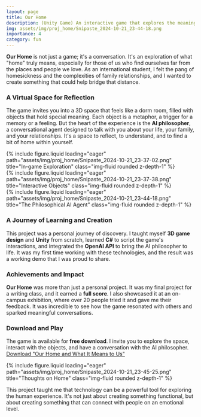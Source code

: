 ```yaml
---
layout: page
title: Our Home 
description: (Unity Game) An interactive game that explores the meaning of home with the help of a philosophical AI.
img: assets/img/proj_home/Snipaste_2024-10-21_23-44-18.png
importance: 4
category: fun
---
```


**Our Home** is not just a game; it's a conversation. It's an exploration of what "home" truly means, especially for those of us who find ourselves far from the places and people we love. As an international student, I felt the pang of homesickness and the complexities of family relationships, and I wanted to create something that could help bridge that distance.

### A Virtual Space for Reflection

The game invites you into a 3D space that feels like a dorm room, filled with objects that hold special meaning. Each object is a metaphor, a trigger for a memory or a feeling. But the heart of the experience is the **AI philosopher**, a conversational agent designed to talk with you about your life, your family, and your relationships. It's a space to reflect, to understand, and to find a bit of home within yourself.

<div class="row">
    <div class="col-sm mt-3 mt-md-0">
        {% include figure.liquid loading="eager" path="assets/img/proj_home/Snipaste_2024-10-21_23-37-02.png" title="In-game Exploration" class="img-fluid rounded z-depth-1" %}
    </div>
    <div class="col-sm mt-3 mt-md-0">
        {% include figure.liquid loading="eager" path="assets/img/proj_home/Snipaste_2024-10-21_23-37-38.png" title="Interactive Objects" class="img-fluid rounded z-depth-1" %}
    </div>
    <div class="col-sm mt-3 mt-md-0">
        {% include figure.liquid loading="eager" path="assets/img/proj_home/Snipaste_2024-10-21_23-44-18.png" title="The Philosophical AI Agent" class="img-fluid rounded z-depth-1" %}
    </div>
</div>

### A Journey of Learning and Creation

This project was a personal journey of discovery. I taught myself **3D game design** and **Unity** from scratch, learned **C#** to script the game's interactions, and integrated the **OpenAI API** to bring the AI philosopher to life. It was my first time working with these technologies, and the result was a working demo that I was proud to share.

### Achievements and Impact

**Our Home** was more than just a personal project. It was my final project for a writing class, and it earned a **full score**. I also showcased it at an on-campus exhibition, where over 20 people tried it and gave me their feedback. It was incredible to see how the game resonated with others and sparked meaningful conversations.

### Download and Play

The game is available for **free download**. I invite you to explore the space, interact with the objects, and have a conversation with the AI philosopher.
[Download "Our Home and What It Means to Us"](https://drive.google.com/drive/folders/1wFjT5eIKtXbL5vjDKpq5hbbw0iChUZPb?usp=drive_link)

<div class="row">
    <div class="col-sm mt-3 mt-md-0">
        {% include figure.liquid loading="eager" path="assets/img/proj_home/Snipaste_2024-10-21_23-45-25.png" title="Thoughts on Home" class="img-fluid rounded z-depth-1" %}
    </div>
</div>

This project taught me that technology can be a powerful tool for exploring the human experience. It's not just about creating something functional, but about creating something that can connect with people on an emotional level.

